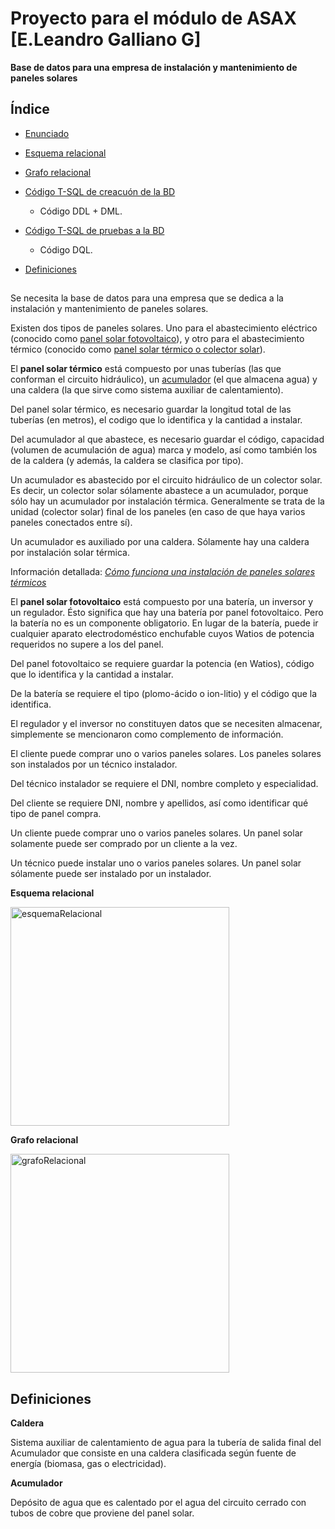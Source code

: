 # Proyecto para el módulo de ASAX [E.Leandro Galliano G]

**Base de datos para una empresa de instalación y mantenimiento de paneles solares**

## Índice

* [Enunciado](#bout)

* [Esquema relacional](#esquemaRel)

* [Grafo relacional](#grafoRel)

* [Código T-SQL de creacuón de la BD](../proyecto_LeandroGalliano.sql)

  - Código DDL + DML.
* [Código T-SQL de pruebas a la BD](../consultas_BD-paneles.sql)

  - Código DQL.

* [Definiciones](#defs)

##
<a name="bout"></a>

Se necesita la base de datos para una empresa que se dedica a la instalación y mantenimiento de paneles solares.

Existen dos tipos de paneles solares. Uno para el abastecimiento eléctrico (conocido como [panel solar fotovoltaico](#diferencias)), 
y otro para el abastecimiento térmico (conocido como [panel solar térmico o colector solar](#diferencias)).

El **panel solar térmico** está compuesto por unas tuberías (las que conforman el circuito hidráulico), un [acumulador](#acumu) 
(el que almacena agua) y una caldera (la que sirve como sistema auxiliar de calentamiento).

Del panel solar térmico, es necesario guardar la longitud total de las tuberías (en metros), el codigo que lo identifica
y la cantidad a instalar.

Del acumulador al que abastece, es necesario guardar el código, capacidad (volumen de acumulación de agua) marca y modelo, así como también los de la caldera (y además, la caldera se clasifica por tipo).

Un acumulador es abastecido por el circuito hidráulico de un colector solar. Es decir, un colector solar sólamente
abastece a un acumulador, porque sólo hay un acumulador por instalación térmica. Generalmente se trata de la unidad
(colector solar) final de los paneles (en caso de que haya varios paneles conectados entre sí).

Un acumulador es auxiliado por una caldera. Sólamente hay una caldera por instalación solar térmica.

Información detallada: [*Cómo funciona una instalación de paneles solares térmicos*](./expl/instalacionTermicaPaneles.md)


El **panel solar fotovoltaico** está compuesto por una batería, un inversor y un regulador. Ésto significa que hay una batería por panel fotovoltaico. Pero la batería no es un componente obligatorio. En lugar de la batería, puede ir cualquier
aparato electrodoméstico enchufable cuyos Watios de potencia requeridos no supere a los del panel.

Del panel fotovoltaico se requiere guardar la potencia (en Watios), código que lo identifica y la cantidad a instalar.

De la batería se requiere el tipo (plomo-ácido o ion-litio) y el código que la identifica.

El regulador y el inversor no constituyen datos que se necesiten almacenar, simplemente se mencionaron como complemento de
información.

El cliente puede comprar uno o varios paneles solares. Los paneles solares son instalados por un técnico instalador.

Del técnico instalador se requiere el DNI, nombre completo y especialidad.

Del cliente se requiere DNI, nombre y apellidos, así como identificar qué tipo de panel compra.

Un cliente puede comprar uno o varios paneles solares. Un panel solar solamente puede ser comprado por un cliente a 
la vez.

Un técnico puede instalar uno o varios paneles solares. Un panel solar sólamente puede ser instalado por un instalador.

<a name="esquemaRel">**Esquema relacional**</a>

[<img src="https://www.mediafire.com/convkey/57ac/bagmzh1d4wpky3bzg.jpg" alt="esquemaRelacional" width="350px" height="350px"/>](https://www.mediafire.com/convkey/57ac/bagmzh1d4wpky3bzg.jpg)


<a name="grafoRel">**Grafo relacional**</a>

[<img src="https://www.mediafire.com/convkey/a288/5z5ysnqwxf4yicazg.jpg" alt="grafoRelacional" width="350px" height="350px"/>](https://www.mediafire.com/convkey/88eb/sbw99v97hxjcpvdzg.jpg)


<a name="defs"></a>
## Definiciones

<a name="caldera">**Caldera**</a>

Sistema auxiliar de calentamiento de agua para la tubería de salida final del Acumulador que consiste en una caldera
clasificada según fuente de energía (biomasa, gas o electricidad).

<a name="acumu">**Acumulador**</a>

Depósito de agua que es calentado por el agua del circuito cerrado con tubos de cobre que proviene del panel solar.

